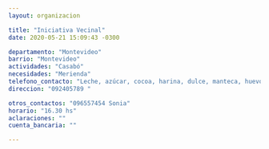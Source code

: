 ```yaml
---
layout: organizacion

title: "Iniciativa Vecinal"
date: 2020-05-21 15:09:43 -0300

departamento: "Montevideo"
barrio: "Montevideo"
actividades: "Casabó"
necesidades: "Merienda"
telefono_contacto: "Leche, azúcar, cocoa, harina, dulce, manteca, huevos, pan, galletitas, etc."
direccion: "092405789 "

otros_contactos: "096557454 Sonia"
horario: "16.30 hs"
aclaraciones: ""
cuenta_bancaria: ""

---
```

